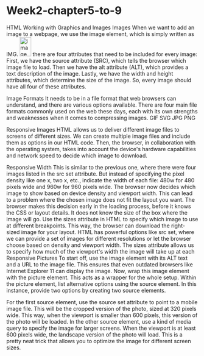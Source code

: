# Week2-chapter5-to-9
HTML Working with Graphics and Images
Images When we want to add an image to a webpage, we use the image element, which is simply written as IMG. 
<img src="image.jpg" alt="image name" width="30" height="50">
there are four attributes that need to be included for every image: First, we have the source attribute (SRC), which tells the browser which image file to load. 
Then we have the alt attribute (ALT), which provides a text description of the image. 
Lastly, we have the width and height attributes, which determine the size of the image. So, every image should have all four of these attributes.

Image Formats
It needs to be in a file format that web browsers can understand, and there are various options available. 
There are four main file formats commonly used on the web these days, each with its own strengths and weaknesses when it comes to compressing images. 
GIF
SVG
JPG
PNG

Responsive Images
HTML allows us to deliver different image files to screens of different sizes. We can create multiple image files and include them as options in our HTML code. Then, the browser, in collaboration with the operating system, takes into account the device's hardware capabilities and network speed to decide which image to download. 

Responsive Width
This is similar to the previous one, where there were four images listed in the src set attribute. But instead of specifying the pixel density like one x, two x, etc., indicate the width of each file: 480w for 480 pixels wide and 960w for 960 pixels wide.
The browser now decides which image to show based on device density and viewport width. This can lead to a problem where the chosen image does not fit the layout you want. The browser makes this decision early in the loading process, before it knows the CSS or layout details. It does not know the size of the box where the image will go. 
 Use the sizes attribute in HTML to specify which image to use at different breakpoints. This way, the browser can download the right-sized image for your layout. HTML has powerful options like src set, where we can provide a set of images for different resolutions or let the browser choose based on density and viewport width. The sizes attribute allows us to specify how much of the viewport's width the image will take up at each 
Responsive Pictures  To start off, use the image element with its ALT text and a URL to the image file. This ensures that even outdated browsers like Internet Explorer 11 can display the image. Now, wrap this image element with the picture element. This acts as a wrapper for the whole setup. Within the picture element, list alternative options using the source element. In this instance, provide two options by creating two source elements.

For the first source element, use the source set attribute to point to a mobile image file. This will be the cropped version of the photo, sized at 320 pixels wide. This way, when the viewport is smaller than 600 pixels, this version of the photo will be loaded.
In the other source element, use a kind of media query to specify the image for larger screens. When the viewport is at least 600 pixels wide, the landscape version of the photo will load. This is a pretty neat trick that allows you to optimize the image for different screen sizes.
